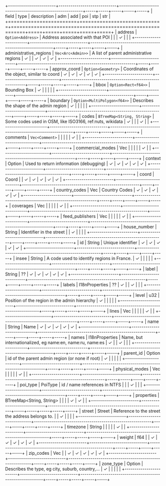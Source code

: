 +------------------------+-----------------------------+-----------------------------------------------------------+-----+-----+-----+-----+-----+
| field                  | type                        | description                                               | adm | add | poi | stp | str |
+========================+=============================+===========================================================+=====+=====+=====+=====+=====+
| address                | `Option<Address>`           | Address associated with that POI                          |     |     | ✓   |     |     |
+------------------------+-----------------------------+-----------------------------------------------------------+-----+-----+-----+-----+-----+
| administrative_regions | `Vec<Arc<Admin>>`           | A list of parent administrative regions                   | ✓   |     | ✓   | ✓   | ✓   |
+------------------------+-----------------------------+-----------------------------------------------------------+-----+-----+-----+-----+-----+
| approx_coord           | `Option<Geometry>`          | Coordinates of the object, similar to coord               | ✓   | ✓   | ✓   | ✓   | ✓   |
+------------------------+-----------------------------+-----------------------------------------------------------+-----+-----+-----+-----+-----+
| bbox                   | `Option<Rect<f64>>`         | Bounding Box                                              | ✓   |     |     |     |     |
+------------------------+-----------------------------+-----------------------------------------------------------+-----+-----+-----+-----+-----+
| boundary               | `Option<MultiPolygon<f64>>` | Describes the shape of the admin region                   | ✓   |     |     |     |     |
+------------------------+-----------------------------+-----------------------------------------------------------+-----+-----+-----+-----+-----+
| codes                  | `BTreeMap<String, String>`  | Some codes used in OSM, like ISO3166, ref:nuts, wikidata  | ✓   |     |     | ✓   |     |
+------------------------+-----------------------------+-----------------------------------------------------------+-----+-----+-----+-----+-----+
| comments               | `Vec<Comment>`              |                                                           |     |     |     | ✓   |     |
+------------------------+-----------------------------+-----------------------------------------------------------+-----+-----+-----+-----+-----+
| commercial_modes       | Vec<CommercialMode>         |                                                           |     |     |     | ✓   |     |
+------------------------+-----------------------------+-----------------------------------------------------------+-----+-----+-----+-----+-----+
| context                | Option<Context>             | Used to return information (debugging)                    | ✓   | ✓   | ✓   | ✓   | ✓   |
+------------------------+-----------------------------+-----------------------------------------------------------+-----+-----+-----+-----+-----+
| coord                  | Coord                       |                                                           | ✓   | ✓   | ✓   | ✓   | ✓   |
+------------------------+-----------------------------+-----------------------------------------------------------+-----+-----+-----+-----+-----+
| country_codes          | Vec<String>                 | Country Codes                                             | ✓   | ✓   | ✓   | ✓   | ✓   |
+------------------------+-----------------------------+-----------------------------------------------------------+-----+-----+-----+-----+-----+
| coverages              | Vec<String>                 |                                                           |     |     |     | ✓   |     |
+------------------------+-----------------------------+-----------------------------------------------------------+-----+-----+-----+-----+-----+
| feed_publishers        | Vec<FeedPublisher>          |                                                           |     |     |     | ✓   |     |
+------------------------+-----------------------------+-----------------------------------------------------------+-----+-----+-----+-----+-----+
| house_number           | String                      | Identifier in the street                                  |     | ✓   |     |     |     |
+------------------------+-----------------------------+-----------------------------------------------------------+-----+-----+-----+-----+-----+
| id                     | String                      | Unique identifier                                         | ✓   | ✓   | ✓   | ✓   | ✓   |
+------------------------+-----------------------------+-----------------------------------------------------------+-----+-----+-----+-----+-----+
| insee                  | String                      | A code used to identify regions in France.                | ✓   |     |     |     |     |
+------------------------+-----------------------------+-----------------------------------------------------------+-----+-----+-----+-----+-----+
| label                  | String                      | ??                                                        | ✓   | ✓   | ✓   | ✓   | ✓   |
+------------------------+-----------------------------+-----------------------------------------------------------+-----+-----+-----+-----+-----+
| labels                 | I18nProperties              | ??                                                        | ✓   |     | ✓   |     |     |
+------------------------+-----------------------------+-----------------------------------------------------------+-----+-----+-----+-----+-----+
| level                  | u32                         | Position of the region in the admin hierarchy             | ✓   |     |     |     |     |
+------------------------+-----------------------------+-----------------------------------------------------------+-----+-----+-----+-----+-----+
| lines                  | Vec<Line>                   |                                                           |     |     |     | ✓   |     |
+------------------------+-----------------------------+-----------------------------------------------------------+-----+-----+-----+-----+-----+
| name                   | String                      | Name                                                      | ✓   | ✓   | ✓   | ✓   | ✓   |
+------------------------+-----------------------------+-----------------------------------------------------------+-----+-----+-----+-----+-----+
| names                  | I18nProperties              | Name, but internationalized, eg name:en, name:ru, name:es | ✓   |     | ✓   |     |     |
+------------------------+-----------------------------+-----------------------------------------------------------+-----+-----+-----+-----+-----+
| parent_id              | Option<String>              | id of the parent admin region (or none if root)           | ✓   |     |     |     |     |
+------------------------+-----------------------------+-----------------------------------------------------------+-----+-----+-----+-----+-----+
| physical_modes         | Vec<PhysicalMode>           |                                                           |     |     |     | ✓   |     |
+------------------------+-----------------------------+-----------------------------------------------------------+-----+-----+-----+-----+-----+
| poi_type               | PoiType                     | id / name references in NTFS                              |     |     | ✓   |     |     |
+------------------------+-----------------------------+-----------------------------------------------------------+-----+-----+-----+-----+-----+
| properties             | BTreeMap<String, String>    |                                                           |     |     | ✓   | ✓   |     |
+------------------------+-----------------------------+-----------------------------------------------------------+-----+-----+-----+-----+-----+
| street                 | Street                      | Reference to the street the address belongs to.           |     | ✓   |     |     |     |
+------------------------+-----------------------------+-----------------------------------------------------------+-----+-----+-----+-----+-----+
| timezone               | String                      |                                                           |     |     |     | ✓   |     |
+------------------------+-----------------------------+-----------------------------------------------------------+-----+-----+-----+-----+-----+
| weight                 | f64                         |                                                           | ✓   | ✓   | ✓   | ✓   | ✓   |
+------------------------+-----------------------------+-----------------------------------------------------------+-----+-----+-----+-----+-----+
| zip_codes              | Vec<String>                 |                                                           | ✓   | ✓   | ✓   | ✓   | ✓   |
+------------------------+-----------------------------+-----------------------------------------------------------+-----+-----+-----+-----+-----+
| zone_type              | Option<ZoneType>            | Describes the type, eg city, suburb, country,…            | ✓   |     |     |     |     |
+------------------------+-----------------------------+-----------------------------------------------------------+-----+-----+-----+-----+-----+
